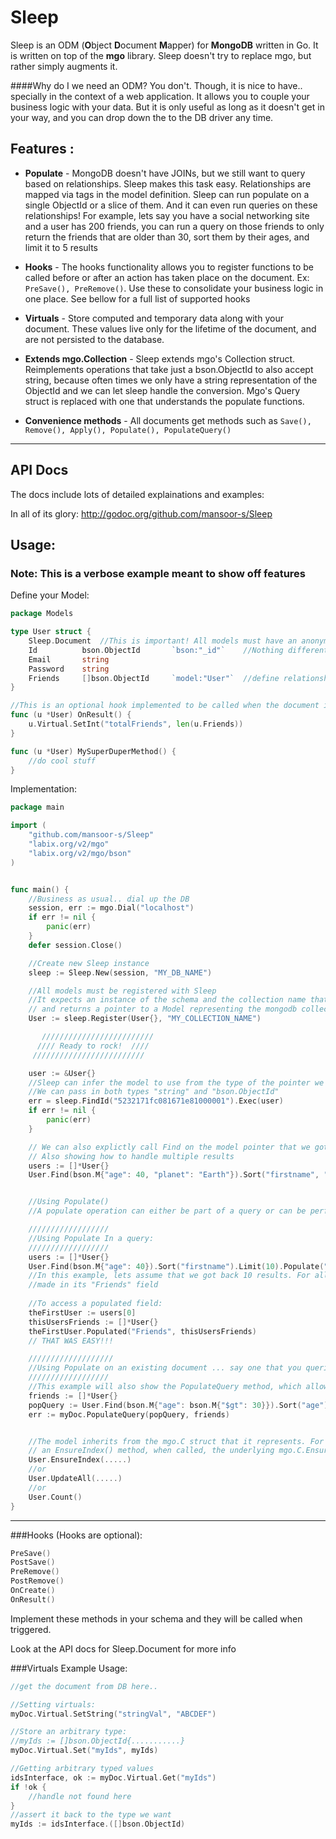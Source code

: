 # Sleep

Sleep is an ODM (**O**bject **D**ocument **M**apper) for **MongoDB** written in Go. It is written on top of the **mgo** library.
Sleep doesn't try to replace mgo, but rather simply augments it.




####Why do I we need an ODM?
You don't. Though, it is nice to have.. specially in the context of a web application. It allows you to couple your business logic with your data. But it is only useful as long as it doesn't get in your way, and you can drop down the to the DB driver any time.

## Features :

*   **Populate** - MongoDB doesn't have JOINs, but we still want to query based on relationships. Sleep makes this task easy. Relationships are mapped via tags in the model definition. Sleep can run populate on a single ObjectId or a slice of them. And it can even run queries on these relationships! For example, lets say you have a social networking site and a user has 200 friends, you can run a query on those friends to only return the friends that are older than 30, sort them by their ages, and limit it to 5 results

*   **Hooks** - The hooks functionality allows you to register functions to be called before or after an action has taken place on the document. Ex: ```PreSave(), PreRemove()```. Use these to consolidate your business logic in one place. See bellow for a full list of supported hooks

*   **Virtuals** - Store computed and temporary data along with your document. These values live only for the lifetime of the document, and are not persisted to the database.

*   **Extends mgo.Collection** - Sleep extends mgo's Collection struct. Reimplements operations that take just a bson.ObjectId to also accept string, because often times we only have a string representation of the ObjectId and we can let sleep handle the conversion. Mgo's Query struct is replaced with one that understands the populate functions.

*   **Convenience methods** - All documents get methods such as `Save(), Remove(), Apply(), Populate(), PopulateQuery()`

* * *

## API Docs
The docs include lots of detailed explainations and examples:

In all of its glory: http://godoc.org/github.com/mansoor-s/Sleep



## Usage: 
### Note: This is a verbose example meant to show off features

Define your Model:

```Go
package Models

type User struct {
	Sleep.Document 	//This is important! All models must have an anonymous composition of Sleep.Document 	`bson:"-"`
	Id 		 	bson.ObjectId 		`bson:"_id"`   	//Nothing different from mgo here
	Email 		string
	Password 	string
	Friends 	[]bson.ObjectId 	`model:"User"`  //define relationship - other Users
}

//This is an optional hook implemented to be called when the document is retrieved from the DB
func (u *User) OnResult() {
	u.Virtual.SetInt("totalFriends", len(u.Friends))
}

func (u *User) MySuperDuperMethod() {
	//do cool stuff
}
```
Implementation:

```Go
package main

import (
	"github.com/mansoor-s/Sleep"
	"labix.org/v2/mgo"
	"labix.org/v2/mgo/bson"
)


func main() {
	//Business as usual.. dial up the DB
	session, err := mgo.Dial("localhost")
	if err != nil {
		panic(err)
	}
	defer session.Close()

	//Create new Sleep instance
	sleep := Sleep.New(session, "MY_DB_NAME")

	//All models must be registered with Sleep
	//It expects an instance of the schema and the collection name that it represents documents in
	// and returns a pointer to a Model representing the mongodb collection
	User := sleep.Register(User{}, "MY_COLLECTION_NAME")

	   /////////////////////////
	  //// Ready to rock!  ////
	 /////////////////////////

	user := &User{}
	//Sleep can infer the model to use from the type of the pointer we passed to Exec()
	//We can pass in both types "string" and "bson.ObjectId"
	err = sleep.FindId("5232171fc081671e81000001").Exec(user)
	if err != nil {
		panic(err)
	}

	// We can also explictly call Find on the model pointer that we got back from Sleep.Register()
	// Also showing how to handle multiple results
	users := []*User{}
	User.Find(bson.M{"age": 40, "planet": "Earth"}).Sort("firstname", "-lastname").Limit(10).Exec(&users)


	//Using Populate()
	//A populate operation can either be part of a query or can be performed on an existing document

	//////////////////
	//Using Populate In a query:
	//////////////////
	users := []*User{}
	User.Find(bson.M{"age": 40}).Sort("firstname").Limit(10).Populate("Friends").Exec(&users)
	//In this example, lets assume that we got back 10 results. For all of those 10 results, Sleep just populated the references
	//made in its "Friends" field
	
	//To access a populated field:
	theFirstUser := users[0]
	thisUsersFriends := []*User{}
	theFirstUser.Populated("Friends", thisUsersFriends)
	// THAT WAS EASY!!!

	///////////////////
	//Using Populate on an existing document ... say one that you queried from the DB earlier
	//////////////////
	//This example will also show the PopulateQuery method, which allows you to further filter and sort your relationships! 
	friends := []*User{}
	popQuery := User.Find(bson.M{"age": bson.M{"$gt": 30}}).Sort("age").Limit(5)
	err := myDoc.PopulateQuery(popQuery, friends)


	//The model inherits from the mgo.C struct that it represents. For instance, even though Sleep.Model does not implement
	// an EnsureIndex() method, when called, the underlying mgo.C.EnsureIndex() method is called.
	User.EnsureIndex(.....)
	//or
	User.UpdateAll(.....)
	//or
	User.Count()
}
```


--------------------------


###Hooks (Hooks are optional):
```Go
PreSave()
PostSave()
PreRemove()
PostRemove()
OnCreate()
OnResult()
```
Implement these methods in your schema and they will be called when triggered.

Look at the API docs for Sleep.Document for more info



###Virtuals
Example Usage:

```Go
//get the document from DB here..

//Setting virtuals:
myDoc.Virtual.SetString("stringVal", "ABCDEF")

//Store an arbitrary type:
//myIds := []bson.ObjectId{...........}
myDoc.Virtual.Set("myIds", myIds)

//Getting arbitrary typed values
idsInterface, ok := myDoc.Virtual.Get("myIds")
if !ok {
	//handle not found here
}
//assert it back to the type we want
myIds := idsInterface.([]bson.ObjectId)
```